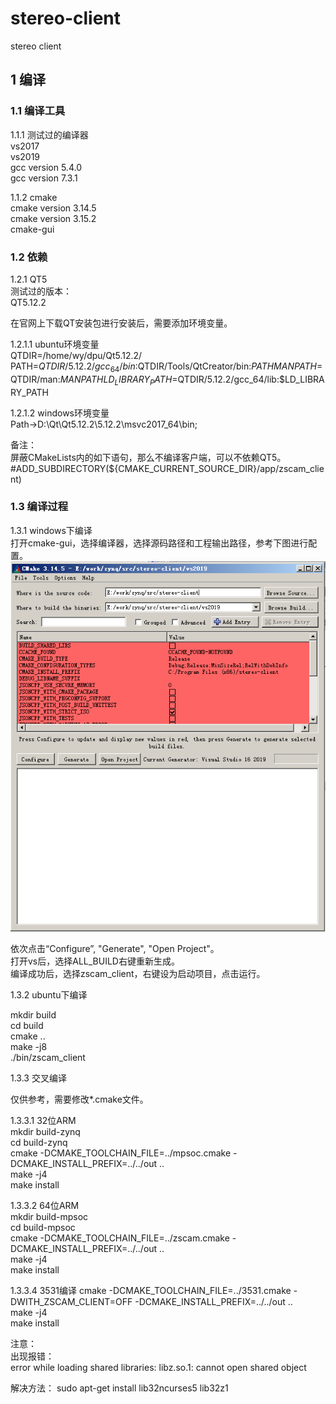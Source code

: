 # stereo-client
stereo client



## 1 编译

### 1.1 编译工具  
1.1.1 测试过的编译器  
vs2017  
vs2019  
gcc version 5.4.0  
gcc version 7.3.1

1.1.2 cmake   
cmake version 3.14.5   
cmake version 3.15.2   
cmake-gui    
  

### 1.2 依赖

1.2.1 QT5   
测试过的版本：   
QT5.12.2   

在官网上下载QT安装包进行安装后，需要添加环境变量。   


1.2.1.1 ubuntu环境变量   
QTDIR=/home/wy/dpu/Qt5.12.2/   
PATH=$QTDIR/5.12.2/gcc_64/bin:$QTDIR/Tools/QtCreator/bin:$PATH   
MANPATH=$QTDIR/man:$MANPATH   
LD_LIBRARY_PATH=$QTDIR/5.12.2/gcc_64/lib:$LD_LIBRARY_PATH   


1.2.1.2 windows环境变量   
Path->D:\Qt\Qt5.12.2\5.12.2\msvc2017_64\bin;   

备注：   
屏蔽CMakeLists内的如下语句，那么不编译客户端，可以不依赖QT5。   
#ADD_SUBDIRECTORY(${CMAKE_CURRENT_SOURCE_DIR}/app/zscam_client)    


### 1.3 编译过程

1.3.1 windows下编译     
打开cmake-gui，选择编译器，选择源码路径和工程输出路径，参考下图进行配置。    
![cmake](docs/res/cmake_gui.png)     

依次点击“Configure”, "Generate", "Open Project"。    
打开vs后，选择ALL_BUILD右键重新生成。    
编译成功后，选择zscam_client，右键设为启动项目，点击运行。    


1.3.2 ubuntu下编译

mkdir build   
cd build   
cmake ..   
make -j8   
./bin/zscam_client    


1.3.3 交叉编译     

仅供参考，需要修改*.cmake文件。   

1.3.3.1 32位ARM   
mkdir build-zynq    
cd build-zynq     
cmake -DCMAKE_TOOLCHAIN_FILE=../mpsoc.cmake -DCMAKE_INSTALL_PREFIX=../../out ..     
make -j4    
make install   

1.3.3.2 64位ARM     
mkdir build-mpsoc    
cd build-mpsoc    
cmake -DCMAKE_TOOLCHAIN_FILE=../zscam.cmake -DCMAKE_INSTALL_PREFIX=../../out ..    
make -j4   
make install   


1.3.3.4 3531编译
cmake -DCMAKE_TOOLCHAIN_FILE=../3531.cmake -DWITH_ZSCAM_CLIENT=OFF -DCMAKE_INSTALL_PREFIX=../../out ..    
make -j4   
make install  

注意：    
出现报错：    
error while loading shared libraries: libz.so.1: cannot open shared object     

解决方法：
sudo apt-get install lib32ncurses5 lib32z1






